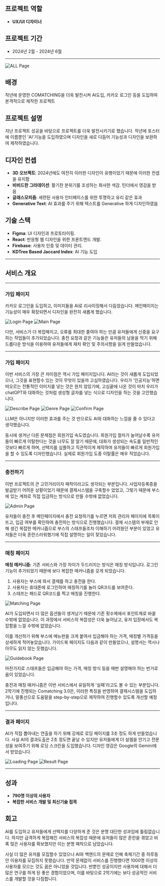 ## 프로젝트 역할
- **UX/UI 디자이너**

## 프로젝트 기간
- 2024년 2월 - 2024년 6월
***


![ALL Page](/img/shareit/1.0.png)


## 배경
작년에 운영한 COMATCHING을 더욱 발전시켜 AI도입, 카카오 로그인 등을 도입하여 본격적으로 제작한 프로젝트

## 프로젝트 설명
지난 프로젝트 성공을 바탕으로 프로젝트를 더욱 발전시키기로 했습니다. 작년에 포스터에 이름뿐인 'AI'기능을 도입하였으며 디자인을 새로 다듬어 기능성과 디자인을 보완하여 제작하였습니다.

## 디자인 컨셉
- **3D 오브젝트**: 2024년에도 여전히 이러한 디자인이 유행이었기 때문에 이러한 컨셉을 유지함
- **비비드한 그라데이션**: 활기찬 분위기를 조성하는 화사한 색감. 틴더에서 영감을 받음
- **글래스모피즘**: 세련된 사용자 인터페이스를 위한 투명하고 유리 같은 효과
- **Generative Text**: AI 효과를 주기 위해 텍스트를 Generative 하게 디자인하였음


## 기술 스택
- **Figma**: UI 디자인과 프로토타이핑.
- **React**: 반응형 웹 디자인을 위한 프론트엔드 개발.
- **Firebase**: 사용자 인증 및 데이터 관리.
- **KDTree Based Jaccard Index**: AI 기능 도입

***
## 서비스 개요
***
### 가입 페이지
카카오 로그인을 도입하고, 이미지들을 AI로 리사이징해서 다듬었습니다.
메인페이지는 기능성이 매우 확장되면서 디자인을 완전히 새롭게 했습니다.

![Login Page](/img/comatching_2.0/main_page_before_login.png)
![Main Page](/img/comatching_2.0/main_page_after_login.png)

다만, 서비스가 더 복잡해지고, 오류를 최대한 줄여야 하는 만큼 유저들에게 신중을 요구하는 작업들이 추가되었습니다.
충전 요청과 같은 기능들은 유저들의 남용을 막기 위해 드롭다운 방식을 이용하여 유저들에게 재차 확인 및 주의사항을 읽게 만들었습니다.

***
### 가입 페이지
이번 서비스의 가장 큰 차이점은 역시 가입 페이지입니다.
AI라는 것이 새롭게 도입되었으나, 그것을 표현할수 있는 것이 무엇이 있을까 고심하였습니다.
우리가 '인공지능'하면 떠오르는 전통적인 이미지를 넣는 것은 원치 않았기에, 고심끝에 나온 것이
마치 우리가 chatGPT와 대화하는 것처럼 생성형 글자를 넣는 식으로 디자인을 하는 것을 고안했습니다.

![Describe Page](/img/comatching_2.0/describe_me_page.png)
![Genre Page](/img/comatching_2.0/hobbies_page.png)
![Confirm Page](/img/comatching_2.0/user_info_page.png)


LLM은 아니지만 이러한 효과를 주는 것 만으로도 AI와 대화하는 느낌을 줄 수 있다고 생각했습니다.

동시에 생겨난 다른 문제점은 회원가입 속도였습니다. 회원가입 절차가 늘어날수록 유저들이 빠르게 이탈한다는 것을 너무도 잘 알기 때문에, 대화가 생성되는 속도를 일반적인 것보다 빠르게 하며, 선택지를 심플하고 직관적이게 제작하여 유저들이 빠르게 회원가입을 할 수 있도록 디자인했습니다. 실제로 회원가입 도중 이탈률은 매우 적었습니다.
***
### 충전하기
이번 프로젝트의 큰 고민거리이자 패착이라고도 생각되는 부분입니다.
사업자등록증을 발급받기 어려운 상황이었기 때문에 결제시스템을 구축할수 었었고, 그렇기 때문에 부스에 있는 계좌로 직접 입금하는 방식으로 만들 수밖에 없었습니다.

![Admin Page](/img/comatching_2.0/admin_page.png)

유저들이 충전 후 메인페이지에서 충전 요청하기를 누르면 저희 관리자 페이지에 목록이 뜨고, 입금 여부를 확인하여 충전하는 방식으로 진행했습니다. 결제 시스템의 부재로 인해 생긴 복잡한 메커니즘으로 부스의 스태프들조차 이해하기 어려웠던 부분이 있었고 유저들은 더욱 혼란스러워했기에 직접 설명하는 일이 잦았습니다.

***

### 매칭 페이지
**매칭 메커니즘:**
기존 서비스와 가장 차이가 두드러지는 방식은 매칭 방식입니다. 로그인 기능이 추가되었기 때문에 보다 복잡한 매커니즘을 갖게 되었습니다.

1. 사용자는 부스에 와서 결제를 하고 충전을 한다.
2. 사용자는 휴대폰에 로그인하여 매칭하기를 눌러 QR코드를 보여준다.
3. 스태프는 패드로 QR코드를 찍고 매칭을 진행한다.

![Matching Page](/img/comatching_2.0/matching_page_iPad.png)

AI가 도입되면서 더 많은 옵션들이 생겨났기 때문에 기존 횟수제에서 포인트제로 바꿀 수밖에 없었습니다.
이 과정에서 서비스의 복잡성은 더욱 늘어났고, 유저 입장에서도 복잡함을 느낄 수밖에 없었습니다.

이를 개선하기 위해 부스에 메뉴판을 크게 붙여서 입금해야 하는 가격, 매칭별 가격등을 상세하게 적어놓았습니다.
가이드북 페이지도 다음과 같이 만들었으나, 설명서는 역시나 아무도 읽지 않는 듯했습니다.

![Guidebook Page](/img/comatching_2.0/guidebook_page.png)

마찬가지로 스태프들은 입금해야 하는 가격, 매칭 방식 등을 매번 설명해야 하는 번거로움이 있었습니다.

충전과 매칭 매커니즘은 이번 서비스에서 유일하게 '실패'라고도 볼 수 있는 부분입니다.
2학기에 진행되는 Comatching 3.0은, 이러한 특징을 반영하여 결제시스템을 도입하거나, 말풍선으로 도움말을 step-by-step으로 제작하여 진행할수 있도록 개선할 예정입니다.

***
### 결과 페이지
AI가 직접 뽑아내는 연출을 하기 위해 강제로 로딩 페이지를 3초 정도 하게 만들었습니다. 사실 AI의 결과도출은 2초 정도면 끝날 수 있지만 유저들에게 더 설렘을 안기고 전문성을 보여주기 위해 로딩 스크린을 도입했습니다. 디자인 영감은 Google의 Gemini에서 받았습니다.

![Loading Page](/img/comatching_2.0/loading_page_ipad.png)
![Result Page](/img/comatching_2.0/result_page_ipad.png)


***


## 성과
- **790명 이상의 사용자**
- **복잡한 서비스 개발 및 최신기술 접목**

## 회고
AI를 도입하고 유저들에게 선택지를 다양하게 준 것은 분명 대단한 성과임에 틀림없습니다. 하지만 급격하게 복잡해진 서비스의 복잡성 때문에 유저들이 많은 혼란을 겪었고 비록 많은 사용자를 확보했지만 이는 분명 패착으로 남았습니다.

사실 더 많은 유저를 모집할수 있었으나 AI와 백엔드의 문제로 인해 축제기간 중 하루동안 이용자를 모집하지 못했습니다. 만약 문제없이 서비스를 진행했다면 1000명 이상의 사용자를 모으는 것도 꿈은 아니었을 것입니다. 반뿐인 성공이지만 사용자에 대해서 더 많은 연구를 하게 된 좋은 경험이었으며, 이를 바탕으로 2학기에는 보다 성공적인 서비스를 개발할 것을 다짐합니다.